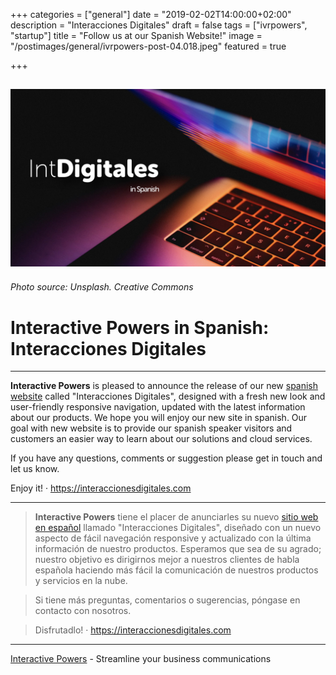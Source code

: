 +++
categories = ["general"]
date = "2019-02-02T14:00:00+02:00"
description = "Interacciones Digitales"
draft = false
tags = ["ivrpowers", "startup"]
title = "Follow us at our Spanish Website!"
image = "/postimages/general/ivrpowers-post-04.018.jpeg"
featured = true

+++

![Welcome to our New Blog!](/postimages/general/ivrpowers-post-04.018.jpeg)
---------
###### Photo source: Unsplash. Creative Commons

#	Interactive Powers in Spanish: Interacciones Digitales
---

**Interactive Powers** is pleased to announce the release of our new [spanish website](https://interaccionesdigitales.com) called "Interacciones Digitales", designed with a fresh new look and user-friendly responsive navigation, updated with the latest information about our products. We hope you will enjoy our new site in spanish. Our goal with new website is to provide our spanish speaker visitors and customers an easier way to learn about our solutions and cloud services.

If you have any questions, comments or suggestion please get in touch and let us know.

Enjoy it! · https://interaccionesdigitales.com

---

> **Interactive Powers** tiene el placer de anunciarles su nuevo [sitio web en español](https://interaccionesdigitales.com) llamado "Interacciones Digitales", diseñado con un nuevo aspecto de fácil navegación responsive y actualizado con la última información de nuestro productos. Esperamos que sea de su agrado; nuestro objetivo es dirigirnos mejor a nuestros clientes de habla española haciendo más fácil la comunicación de nuestros productos y servicios en la nube. 

> Si tiene más preguntas, comentarios o sugerencias, póngase en contacto con nosotros.

> Disfrutadlo! · https://interaccionesdigitales.com

---
[Interactive Powers](http://www.ivrpowers.com/) - Streamline your business communications


